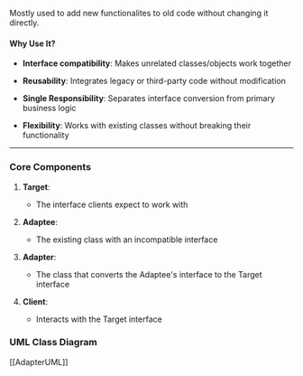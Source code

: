 Mostly used to add new functionalites to old code without changing it directly.

#### Why Use It?

- **Interface compatibility**: Makes unrelated classes/objects work together
    
- **Reusability**: Integrates legacy or third-party code without modification
    
- **Single Responsibility**: Separates interface conversion from primary business logic
    
- **Flexibility**: Works with existing classes without breaking their functionality

---

### Core Components

1. **Target**:
    
    - The interface clients expect to work with
        
2. **Adaptee**:
    
    - The existing class with an incompatible interface
        
3. **Adapter**:
    
    - The class that converts the Adaptee's interface to the Target interface
        
4. **Client**:
    
    - Interacts with the Target interface

### UML Class Diagram
[[AdapterUML]]